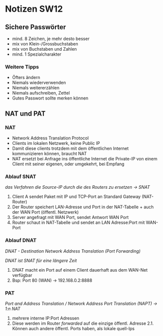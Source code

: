# Notizen SW12

## Sichere Passwörter

* mind. 8 Zeichen, je mehr desto besser
* mix von Klein-/Grossbuchstaben
* mix von Buchstaben und Zahlen
* mind. 1 Spezialcharakter

### Weitere Tipps

* Öfters ändern
* Niemals wiederverwenden
* Niemals weitererzählen
* Niemals aufschreiben, Zettel
* Gutes Passwort sollte merken können

## NAT und PAT

### NAT

* Network Address Translation Protocol
* Clients im lokalen Netzwerk, keine Public IP
* Damit diese clients trotzdem mit dem öffentlichen Internet kommunizieren können, braucht NAT
* NAT ersetzt bei Anfrage ins öffentliche Internet die Private-IP von einem Client mit seiner eigenen, oder umgekehrt, bei Empfang

### Ablauf SNAT

_das Verfahren die Source-IP durch die des Routers zu ersetzen -> SNAT_

1. Client A sendet Paket mit IP und TCP-Port an Standard Gateway (NAT-Router)
2. Der Router speichert LAN-Adresse und Port in der NAT-Tabelle + auch der WAN Port (öffentl. Netzwerk)
3. Server angefragt mit WAN Port, sendet Antwort WAN Port
4. Router schaut in NAT-Tabelle und sendet an LAN Adresse:Port mit WAN-Port

### Ablauf DNAT

_DNAT - Destination Network Address Translation (Port Forwarding)_

_DNAT ist SNAT für eine längere Zeit_

1. DNAT macht ein Port auf einem Client dauerhaft aus dem WAN-Net verfügbar
2. Bsp: Port 80 (WAN) -> 192.168.0.2:8888

### PAT

_Port and Address Translation / Network Address Port Translation (NAPT) -> 1:n NAT_

1. mehrere interne IP:Port Adressen
2. Diese werden im Router _forwarded_ auf die einzige öffentl. Adresse
2.1. Können auch andere öffentl. Ports haben, als lokale quell-Ips